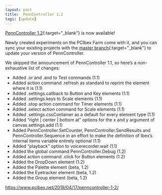 ```yaml
---
layout: post
title:  PennController 1.2
tags: [update]
---
```


[PennController 1.2](https://github.com/PennController/penncontroller/tree/master/releases/1.5){:target="_blank"} is now available!

Newly created experiments on the PCIbex Farm come with it, and you can sync your existing projects with the [master branch](https://github.com/PennController/Sync){:target="_blank"} to update your version of PennController.

We skipped the announcement of PennController 1.1, so here’s a non-exhaustive list of changes:

+ Added .or and .and to Test commands (1.1)
+ Added action command .refresh as standard to reprint the element where it is (1.1)
+ Added .settings.callback to Button and Key elements (1.1)
+ Added .settings.keys to Scale elements (1.1)
+ Added .stop action command for Timer elements (1.1)
+ Added .select action command for Scale elements (1.1)
+ Added .settings.cssContainer as a default for every element type (1.1)
+ Added “right | center | bottom at” options for the x and y argument of canvas.settings.add (1.1)
+ Added PennController.SetCounter, PennController.SendResults and PennController.Sequence in an effort to make the definition of Ibex’s internal items variable entirely optional (1.1)
+ Added “playback” option to voicerecorder.wait (1.1)
+ Added the global command PennController.Debug (1.2)
+ Added action command .click for Button elements (1.2)
+ Added the DropDown element (1.2)
+ Added the Palette element (beta, 1.2)
+ Added the Eyetracker element (beta, 1.2)
+ Added the Group element (beta, 1.2)

https://www.pcibex.net/2019/04/17/penncontroller-1-2/